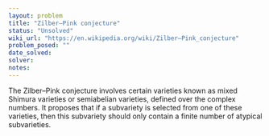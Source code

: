 ```yaml
---
layout: problem
title: "Zilber–Pink conjecture"
status: "Unsolved"
wiki_url: "https://en.wikipedia.org/wiki/Zilber–Pink_conjecture"
problem_posed: ""
date_solved:
solver:
notes:
---
```

The Zilber–Pink conjecture involves certain varieties known as mixed Shimura varieties or semiabelian varieties, defined over the complex numbers. It proposes that if a subvariety is selected from one of these varieties, then this subvariety should only contain a finite number of atypical subvarieties.